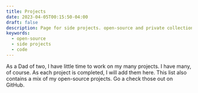 ```yaml
---
title: Projects
date: 2023-04-05T00:15:50-04:00
draft: false
description: Page for side projects. open-source and private collection.
keywords:
  - open-source
  - side projects
  - code
---
```


As a Dad of two, I have little time to work on my many projects. I have many, of course. As each project is completed, I will add them here. This list also contains a mix of my open-source projects. Go a check those out on GitHub.


